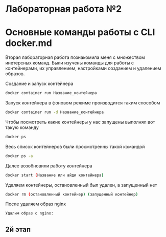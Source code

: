 # Лабораторная работа №2
# Основные команды работы с CLI docker.md

Вторая лабораторная работа познакомила меня с множеством инетерсных команд. Были изучены команды для работы с контейнерами, их управлением, настройками созданием и удалением образов.


Создание и запуск контейнера
```sh
docker container run Название_контейнера
```

Запуск контейнера в фоновом режиме производится таким способом
```sh
docker container run -d Название_контейнера
```

Чтобы посмотреть какие контейнеры у нас запущены выполнял вот такую команду
```sh
docker ps 
```

Весь список контейнеров были просмотренны такой командой
```sh
docker ps -a
```

Далее возобновили работу контейнера
```sh
docker start (Название или айди контейнера)
```

Удаляем контейнеры, остановленный был удален, а запущенный нет
```sh
docker rm (остановленный контейнер) (запущенный контейнер)
```

После удаляем образ nginx
```sh
Удалим образ с nginx:
```

## 2й этап
